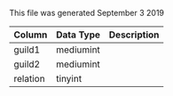 This file was generated September 3 2019

| Column   | Data Type | Description |
| -------- | --------- | ----------- |
| guild1   | mediumint |             |
| guild2   | mediumint |             |
| relation | tinyint   |             |